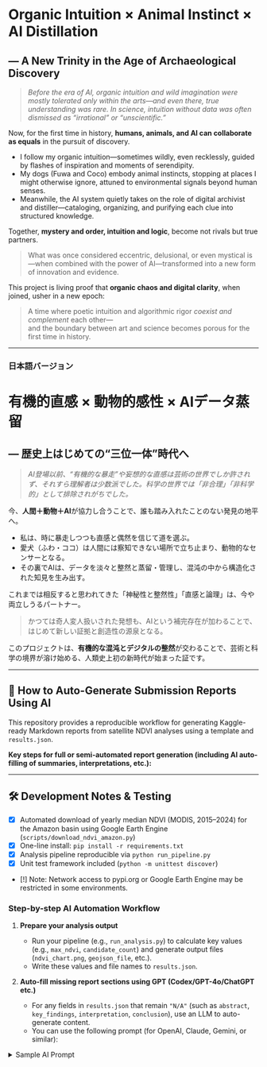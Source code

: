 
# Organic Intuition × Animal Instinct × AI Distillation  
## — A New Trinity in the Age of Archaeological Discovery

> *Before the era of AI, organic intuition and wild imagination were mostly tolerated only within the arts—and even there, true understanding was rare. In science, intuition without data was often dismissed as “irrational” or “unscientific.”*

Now, for the first time in history, **humans, animals, and AI can collaborate as equals** in the pursuit of discovery.  
- I follow my organic intuition—sometimes wildly, even recklessly, guided by flashes of inspiration and moments of serendipity.
- My dogs (Fuwa and Coco) embody animal instincts, stopping at places I might otherwise ignore, attuned to environmental signals beyond human senses.
- Meanwhile, the AI system quietly takes on the role of digital archivist and distiller—cataloging, organizing, and purifying each clue into structured knowledge.

Together, **mystery and order, intuition and logic**, become not rivals but true partners.

> What was once considered eccentric, delusional, or even mystical is—when combined with the power of AI—transformed into a new form of innovation and evidence.

This project is living proof that **organic chaos and digital clarity**, when joined, usher in a new epoch:
> A time where poetic intuition and algorithmic rigor *coexist and complement* each other—  
> and the boundary between art and science becomes porous for the first time in history.

---

### 日本語バージョン

# 有機的直感 × 動物的感性 × AIデータ蒸留  
## ― 歴史上はじめての“三位一体”時代へ

> *AI登場以前、“有機的な暴走”や妄想的な直感は芸術の世界でしか許されず、それすら理解者は少数派でした。科学の世界では「非合理」「非科学的」として排除されがちでした。*

今、**人間＋動物＋AI**が協力し合うことで、誰も踏み入れたことのない発見の地平へ。

- 私は、時に暴走しつつも直感と偶然を信じて道を選ぶ。
- 愛犬（ふわ・ココ）は人間には察知できない場所で立ち止まり、動物的なセンサーとなる。
- その裏でAIは、データを淡々と整然と蒸留・管理し、混沌の中から構造化された知見を生み出す。

これまでは相反すると思われてきた「神秘性と整然性」「直感と論理」は、今や両立しうるパートナー。

> かつては奇人変人扱いされた発想も、AIという補完存在が加わることで、はじめて新しい証拠と創造性の源泉となる。

このプロジェクトは、**有機的な混沌とデジタルの整然**が交わることで、芸術と科学の境界が溶け始める、人類史上初の新時代が始まった証です。

---


## 🚀 How to Auto-Generate Submission Reports Using AI

This repository provides a reproducible workflow for generating Kaggle-ready Markdown reports from satellite NDVI analyses using a template and `results.json`.

**Key steps for full or semi-automated report generation (including AI auto-filling of summaries, interpretations, etc.):**

---
## 🛠️ Development Notes & Testing

- [x] Automated download of yearly median NDVI (MODIS, 2015–2024) for the Amazon basin using Google Earth Engine (`scripts/download_ndvi_amazon.py`)
- [x] One-line install: `pip install -r requirements.txt`
- [x] Analysis pipeline reproducible via `python run_pipeline.py`
- [x] Unit test framework included (`python -m unittest discover`)
- [!] Note: Network access to pypi.org or Google Earth Engine may be restricted in some environments.

### Step-by-step AI Automation Workflow

1. **Prepare your analysis output**
   - Run your pipeline (e.g., `run_analysis.py`) to calculate key values (e.g., `max_ndvi`, `candidate_count`) and generate output files (`ndvi_chart.png`, `geojson_file`, etc.).
   - Write these values and file names to `results.json`.

2. **Auto-fill missing report sections using GPT (Codex/GPT-4o/ChatGPT etc.)**
   - For any fields in `results.json` that remain `"N/A"` (such as `abstract`, `key_findings`, `interpretation`, `conclusion`), use an LLM to auto-generate content.
   - You can use the following prompt (for OpenAI, Claude, Gemini, or similar):

<details>
<summary>Sample AI Prompt</summary>

```text
Below is a Markdown template for a Kaggle submission and a JSON object with placeholders ("N/A").
For every key in the JSON that is "N/A", generate plausible content (AI summary, findings, interpretations, conclusions, etc.).
Fill all fields, using the context and filled values where available, and return the completed JSON object only.

Markdown template:
---
# {site_name} NDVI Anomaly Detection Report
...
## Footnote
{footnote}
---

Partial JSON:
{
  "site_name": "Obidos South NDVI Analysis",
  "abstract": "N/A",
  "background": "N/A",
  "methodology": "NDVI anomaly detection was performed using Landsat 8 imagery.",
  "key_findings": "N/A",
  "ndvi_chart": "o3_ndvi_chart.png",
  "geojson_file": "o3_ndvi_candidates.geojson",
  "interpretation": "N/A",
  "conclusion": "N/A",
  "generation_date": "2025-06-11 17:11",
  "commit_hash": "a1b2c3d4",
  "max_ndvi": 0.82,
  "candidate_count": 4,
  "footnote": "N/A"
}
